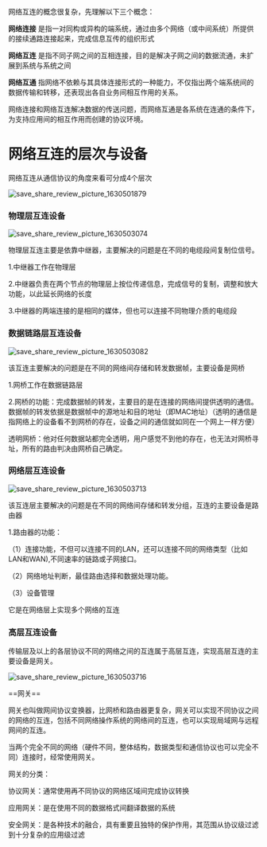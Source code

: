 网络互连的概念很复杂，先理解以下三个概念：

**网络连接**
是指一对同构或异构的端系统，通过由多个网络（或中间系统）所提供的接续通路连接起来，完成信息互传的组织形式

**网络互连**
是指不同子网之间的互相连接，目的是解决子网之间的数据流通，未扩展到系统与系统之间



**网络互通**
指网络不依赖与其具体连接形式的一种能力，不仅指出两个端系统间的数据传输和转移，还表现出各自业务间相互作用的关系。



网络连接和网络互连解决数据的传送问题，而网络互通是各系统在连通的条件下，为支持应用间的相互作用而创建的协议环境。



# 网络互连的层次与设备

网络互连从通信协议的角度来看可分成4个层次

![save_share_review_picture_1630501879](/Users/jared/Downloads/save_share_review_picture_1630501879.jpeg)



### 物理层互连设备

![save_share_review_picture_1630503074](/Users/jared/Downloads/save_share_review_picture_1630503074.jpeg)

物理层互连主要是依靠中继器，主要解决的问题是在不同的电缆段间复制位信号。

1.中继器工作在物理层

2.中继器负责在两个节点的物理层上按位传递信息，完成信号的复制，调整和放大功能，以此延长网络的长度

3.中继器的两端连接的是相同的媒体，但也可以连接不同物理介质的电缆段



### 数据链路层互连设备

![save_share_review_picture_1630503082](/Users/jared/Downloads/save_share_review_picture_1630503082.jpeg)

该互连主要解决的问题是在不同的网络间存储和转发数据帧，主要设备是网桥

1.网桥工作在数据链路层

2.网桥的功能：完成数据帧的转发，主要目的是在连接的网络间提供透明的通信。数据帧的转发依据是数据帧中的源地址和目的地址（即MAC地址）（透明的通信是指网络上的设备看不到网桥的存在，设备之间的通信就如同在一个网上一样方便）

透明网桥：他对任何数据站都完全透明，用户感觉不到他的存在，也无法对网桥寻址，所有的路由判决由网桥自己确定。



### 网络层互连设备

![save_share_review_picture_1630503713](/Users/jared/Downloads/save_share_review_picture_1630503713.jpeg)

该互连层主要解决的问题是在不同的网络间存储和转发分组，互连的主要设备是路由器

1.路由器的功能：

（1）连接功能，不但可以连接不同的LAN，还可以连接不同的网络类型（比如LAN和WAN),不同速率的链路或子网接口。

（2）网络地址判断，最佳路由选择和数据处理功能。

（3）设备管理

它是在网络层上实现多个网络的互连



### 高层互连设备

传输层及以上的各层协议不同的网络之间的互连属于高层互连，实现高层互连的主要设备是网关。

![save_share_review_picture_1630503716](/Users/jared/Downloads/save_share_review_picture_1630503716.jpeg)

==网关==

网关也叫做网间协议变换器，比网桥和路由器更复杂，网关可以实现不同协议之间的网络的互连，包括不同网络操作系统的网络间的互连，也可以实现局域网与远程网间的互连。

当两个完全不同的网络（硬件不同，整体结构，数据类型和通信协议也可以完全不同）连接时，经常使用网关。

网关的分类：

协议网关：通常使用再不同协议的网络区域间完成协议转换

应用网关：是在使用不同的数据格式间翻译数据的系统

安全网关：是各种技术的融合，具有重要且独特的保护作用，其范围从协议级过滤到十分复杂的应用级过滤

